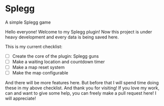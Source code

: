# Splegg
A simple Splegg game

Hello everyone! Welcome to my Splegg plugin! Now this project is under heavy development and every data is being saved here.

This is my current checklist:
   - [ ] Create the core of the plugin: Splegg guns
   - [ ] Make a waiting location and countdown timer
   - [ ] Make a map reset system
   - [ ] Make the map configurable
   
And there will be more features here. But before that I will spend time doing these in my above checklist. And thank you for visiting! If you love my work, can and want to give some help, you can freely make a pull request here! I will appreciate!

